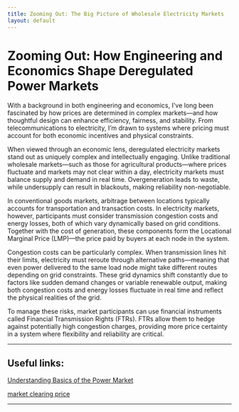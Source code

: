 ```yaml
---
title: Zooming Out: The Big Picture of Wholesale Electricity Markets
layout: default
---
```


# Zooming Out: How Engineering and Economics Shape Deregulated Power Markets

With a background in both engineering and economics, I've long been fascinated by how prices are determined in complex markets—and how thoughtful design can enhance efficiency, fairness, and stability. From telecommunications to electricity, I’m drawn to systems where pricing must account for both economic incentives and physical constraints.

When viewed through an economic lens, deregulated electricity markets stand out as uniquely complex and intellectually engaging. Unlike traditional wholesale markets—such as those for agricultural products—where prices fluctuate and markets may not clear within a day, electricity markets must balance supply and demand in real time. Overgeneration leads to waste, while undersupply can result in blackouts, making reliability non-negotiable.

In conventional goods markets, arbitrage between locations typically accounts for transportation and transaction costs. In electricity markets, however, participants must consider transmission congestion costs and energy losses, both of which vary dynamically based on grid conditions. Together with the cost of generation, these components form the Locational Marginal Price (LMP)—the price paid by buyers at each node in the system.

Congestion costs can be particularly complex. When transmission lines hit their limits, electricity must reroute through alternative paths—meaning that even power delivered to the same load node might take different routes depending on grid constraints. These grid dynamics shift constantly due to factors like sudden demand changes or variable renewable output, making both congestion costs and energy losses fluctuate in real time and reflect the physical realities of the grid.

To manage these risks, market participants can use financial instruments called Financial Transmission Rights (FTRs). FTRs allow them to hedge against potentially high congestion charges, providing more price certainty in a system where flexibility and reliability are critical.


---
## Useful links:
<a href="https://www.youtube.com/watch?v=dYvEG3uQzsQ" target="_blank">Understanding Basics of the Power Market</a></n>

 [market clearing price](./market-pricing.md)




---

